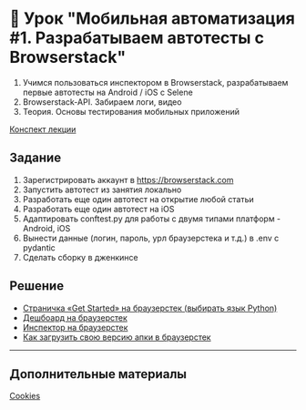 # 📁 Урок "Мобильная автоматизация #1. Разрабатываем автотесты с Browserstack"

1. Учимся пользоваться инспектором в Browserstack, разрабатываем первые автотесты на Android / iOS с Selene
2. Browserstack-API. Забираем логи, видео
3. Теория. Основы тестирования мобильных приложений

[Конспект лекции](https://github.com/qa-guru/knowledge-base/wiki/19.-%D0%9C%D0%BE%D0%B1%D0%B8%D0%BB%D1%8C%D0%BD%D0%B0%D1%8F-%D0%B0%D0%B2%D1%82%D0%BE%D0%BC%D0%B0%D1%82%D0%B8%D0%B7%D0%B0%D1%86%D0%B8%D1%8F-%231.-%D0%A0%D0%B0%D0%B7%D1%80%D0%B0%D0%B1%D0%B0%D1%82%D1%8B%D0%B2%D0%B0%D0%B5%D0%BC-%D0%B0%D0%B2%D1%82%D0%BE%D1%82%D0%B5%D1%81%D1%82%D1%8B-%D1%81-Browserstack)

## Задание

1. Зарегистрировать аккаунт в https://browserstack.com
2. Запустить автотест из занятия локально
3. Разработать еще один автотест на открытие любой статьи
4. Разработать еще один автотест на iOS
5. Aдаптировать conftest.py для работы с двумя типами платформ - Android, iOS
6. Вынести данные (логин, пароль, урл браузерстека и т.д.) в .env с pydantic
7. Сделать сборку в дженкинсе

## Решение
- [Страничка «Get Started» на браузерстек (выбирать язык Python)](https://app-automate.browserstack.com/dashboard/v2/quick-start/get-started)
- [Дешбоард на браузерстек](https://app-automate.browserstack.com/dashboard/v2)
- [Инспектор на браузерстек](https://app-live.browserstack.com)
- [Как загрузить свою версию апки в браузерстек](https://github.com/qa-guru/mobile-tests-13-py/tree/demo-selene-appium-with-browserstack-android#how-to-upload-your-own-version-of-application-to-browserstack)

___
## Дополнительные материалы

[Cookies](https://developer.mozilla.org/ru/docs/Web/HTTP/Cookies)
